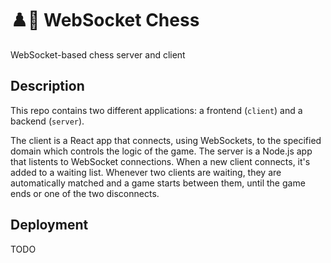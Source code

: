 # ♟️🔌 WebSocket Chess

WebSocket-based chess server and client

## Description

This repo contains two different applications: a frontend (`client`) and a backend (`server`).

The client is a React app that connects, using WebSockets, to the specified domain which controls the logic of the game.
The server is a Node.js app that listents to WebSocket connections.
When a new client connects, it's added to a waiting list.
Whenever two clients are waiting, they are automatically matched and a game starts between them, until the game ends or one of the two disconnects.

## Deployment

TODO
